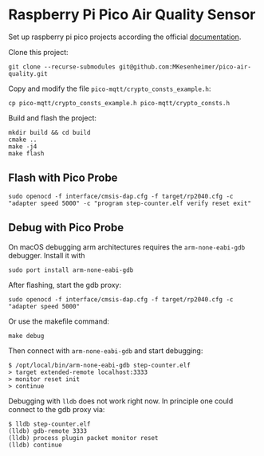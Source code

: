 # Raspberry Pi Pico Air Quality Sensor
Set up raspberry pi pico projects according the official [documentation](https://projects.raspberrypi.org/en/projects/getting-started-with-the-pico).

Clone this project:
```
git clone --recurse-submodules git@github.com:MKesenheimer/pico-air-quality.git
```

Copy and modify the file `pico-mqtt/crypto_consts_example.h`:
```
cp pico-mqtt/crypto_consts_example.h pico-mqtt/crypto_consts.h
```


Build and flash the project:
```
mkdir build && cd build
cmake ..
make -j4
make flash
```

##

## Flash with Pico Probe
```
sudo openocd -f interface/cmsis-dap.cfg -f target/rp2040.cfg -c "adapter speed 5000" -c "program step-counter.elf verify reset exit"
```

## Debug with Pico Probe
On macOS debugging arm architectures requires the `arm-none-eabi-gdb` debugger.
Install it with
```
sudo port install arm-none-eabi-gdb
```

After flashing, start the gdb proxy:
```
sudo openocd -f interface/cmsis-dap.cfg -f target/rp2040.cfg -c "adapter speed 5000"
```
Or use the makefile command:
```
make debug
```

Then connect with `arm-none-eabi-gdb` and start debugging:
```
$ /opt/local/bin/arm-none-eabi-gdb step-counter.elf
> target extended-remote localhost:3333
> monitor reset init
> continue
```

Debugging with `lldb` does not work right now. In principle one could connect to the gdb proxy via:
```
$ lldb step-counter.elf
(lldb) gdb-remote 3333
(lldb) process plugin packet monitor reset
(lldb) continue
```